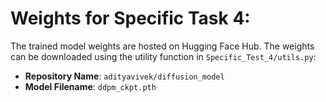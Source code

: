 # Weights for Specific Task 4:

The trained model weights are hosted on Hugging Face Hub. The weights can be downloaded using the utility function in `Specific_Test_4/utils.py`:
- **Repository Name**: `adityavivek/diffusion_model`
- **Model Filename**: `ddpm_ckpt.pth`